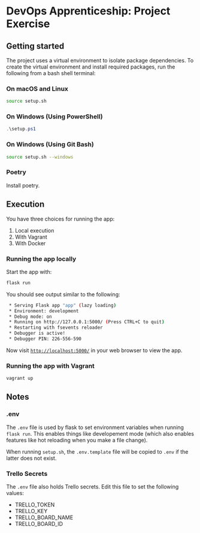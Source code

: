 # DevOps Apprenticeship: Project Exercise

## Getting started

The project uses a virtual environment to isolate package dependencies. To create the virtual environment and install required packages, run the following from a bash shell terminal:

### On macOS and Linux

```bash
source setup.sh
```

### On Windows (Using PowerShell)

```powershell
.\setup.ps1
```

### On Windows (Using Git Bash)

```bash
source setup.sh --windows
```

### Poetry

Install poetry.

## Execution

You have three choices for running the app:

1. Local execution
1. With Vagrant
1. With Docker

### Running the app locally

Start the app with:

```bash
flask run
```

You should see output similar to the following:

```bash
 * Serving Flask app "app" (lazy loading)
 * Environment: development
 * Debug mode: on
 * Running on http://127.0.0.1:5000/ (Press CTRL+C to quit)
 * Restarting with fsevents reloader
 * Debugger is active!
 * Debugger PIN: 226-556-590
```

Now visit [`http://localhost:5000/`](http://localhost:5000/) in your web browser to view the app.

### Running the app with Vagrant

```bash
vagrant up
```

## Notes

### .env

The `.env` file is used by flask to set environment variables when running `flask run`. This enables things like developement mode (which also enables features like hot reloading when you make a file change).

When running `setup.sh`, the `.env.template` file will be copied to `.env` if the latter does not exist.

### Trello Secrets

The `.env` file also holds Trello secrets. Edit this file to set the following values:

* TRELLO_TOKEN
* TRELLO_KEY
* TRELLO_BOARD_NAME
* TRELLO_BOARD_ID

